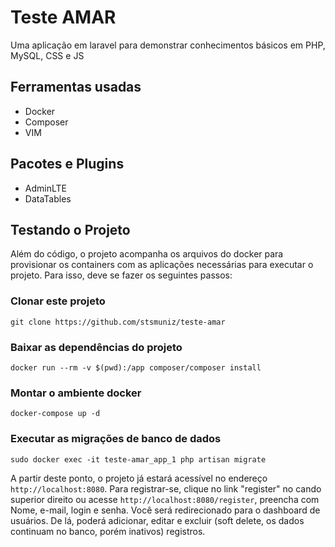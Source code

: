 Teste AMAR
==========

Uma aplicação em laravel para demonstrar conhecimentos básicos em PHP, MySQL, CSS e JS

Ferramentas usadas
------------------
* Docker
* Composer
* VIM

Pacotes e Plugins
-----------------
* AdminLTE
* DataTables

Testando o Projeto
------------------
Além do código, o projeto acompanha os arquivos do docker para provisionar os containers com as aplicações necessárias para executar o projeto. Para isso, deve se fazer os seguintes passos:

### Clonar este projeto
```git clone https://github.com/stsmuniz/teste-amar```

### Baixar as dependências do projeto
```docker run --rm -v $(pwd):/app composer/composer install```

### Montar o ambiente docker
```docker-compose up -d```

### Executar as migrações de banco de dados
```sudo docker exec -it teste-amar_app_1 php artisan migrate```

A partir deste ponto, o projeto já estará acessível no endereço ```http://localhost:8080```. Para registrar-se, clique no link "register" no cando superior direito ou acesse ```http://localhost:8080/register```, preencha com Nome, e-mail, login e senha. Você será redirecionado para o dashboard de usuários. De lá, poderá adicionar, editar e excluir (soft delete, os dados continuam no banco, porém inativos) registros. 
